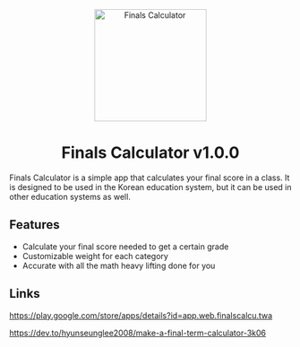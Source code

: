 <div align="center">
<img src="https://finalscalcu.web.app/icon.png" width="200" height="200" alt="Finals Calculator" />
<h1>Finals Calculator v1.0.0</h1>
</div>

Finals Calculator is a simple app that calculates your final score in a class. It is designed to be used in the Korean education system, but it can be used in other education systems as well.

## Features

- Calculate your final score needed to get a certain grade
- Customizable weight for each category
- Accurate with all the math heavy lifting done for you

## Links

https://play.google.com/store/apps/details?id=app.web.finalscalcu.twa

https://dev.to/hyunseunglee2008/make-a-final-term-calculator-3k06
